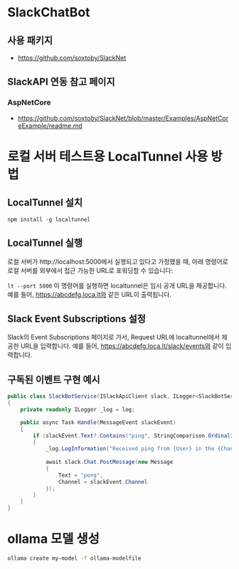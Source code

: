 # SlackChatBot

## 사용 패키지
- https://github.com/soxtoby/SlackNet

## SlackAPI 연동 참고 페이지
### AspNetCore
- https://github.com/soxtoby/SlackNet/blob/master/Examples/AspNetCoreExample/readme.md

# 로컬 서버 테스트용 LocalTunnel 사용 방법

## LocalTunnel 설치

`npm install -g localtunnel`

## LocalTunnel 실행

로컬 서버가 http://localhost:5000에서 실행되고 있다고 가정했을 때, 아래 명령어로 로컬 서버를 외부에서 접근 가능한 URL로 포워딩할 수 있습니다:

`lt --port 5000`
이 명령어를 실행하면 localtunnel은 임시 공개 URL을 제공합니다. 
예를 들어, https://abcdefg.loca.lt와 같은 URL이 출력됩니다.

## Slack Event Subscriptions 설정

Slack의 Event Subscriptions 페이지로 가서, Request URL에 localtunnel에서 제공한 URL을 입력합니다. 예를 들어, https://abcdefg.loca.lt/slack/events와 같이 입력합니다.

## 구독된 이벤트 구현 예시

```csharp
public class SlackBotService(ISlackApiClient slack, ILogger<SlackBotService> log) : IEventHandler<MessageEvent>
{
    private readonly ILogger _log = log;

    public async Task Handle(MessageEvent slackEvent)
    {
        if (slackEvent.Text?.Contains("ping", StringComparison.OrdinalIgnoreCase) == true)
        {
            _log.LogInformation("Received ping from {User} in the {Channel} channel", (await slack.Users.Info(slackEvent.User)).Name, (await slack.Conversations.Info(slackEvent.Channel)).Name);
            
            await slack.Chat.PostMessage(new Message
            {
                Text = "pong",
                Channel = slackEvent.Channel
            });
        }
    }
}
```

# ollama 모델 생성
```bash
ollama create my-model -f ollama-modelfile
```